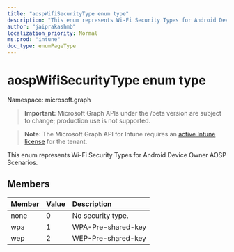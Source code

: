 ```yaml
---
title: "aospWifiSecurityType enum type"
description: "This enum represents Wi-Fi Security Types for Android Device Owner AOSP Scenarios."
author: "jaiprakashmb"
localization_priority: Normal
ms.prod: "intune"
doc_type: enumPageType
---
```


# aospWifiSecurityType enum type

Namespace: microsoft.graph

> **Important:** Microsoft Graph APIs under the /beta version are subject to change; production use is not supported.

> **Note:** The Microsoft Graph API for Intune requires an [active Intune license](https://go.microsoft.com/fwlink/?linkid=839381) for the tenant.

This enum represents Wi-Fi Security Types for Android Device Owner AOSP Scenarios.

## Members
|Member|Value|Description|
|:---|:---|:---|
|none|0|No security type.|
|wpa|1|WPA-Pre-shared-key|
|wep|2|WEP-Pre-shared-key|
